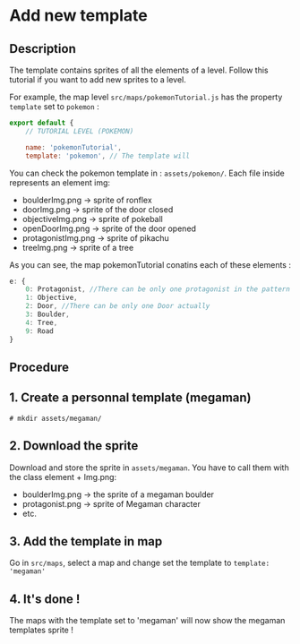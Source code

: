 # Add new template
## Description
The template contains sprites of all the elements of a level. Follow this tutorial if you want to add new sprites to a level.

For example, the map level `src/maps/pokemonTutorial.js` has the property `template` set to `pokemon` :
```javascript
export default {
    // TUTORIAL LEVEL (POKEMON)

    name: 'pokemonTutorial',
    template: 'pokemon', // The template will
```

You can check the pokemon template in : `assets/pokemon/`. Each file inside represents an element img:
- boulderImg.png  -> sprite of ronflex
- doorImg.png -> sprite of the door closed
- objectiveImg.png -> sprite of pokeball 
- openDoorImg.png -> sprite of the door opened
- protagonistImg.png -> sprite of pikachu
- treeImg.png -> sprite of a tree


As you can see, the map pokemonTutorial conatins each of these elements :
```javascript
e: {
    0: Protagonist, //There can be only one protagonist in the pattern
    1: Objective,
    2: Door, //There can be only one Door actually
    3: Boulder,
    4: Tree,
    9: Road
}
```

## Procedure
## 1. Create a personnal template (megaman)
`# mkdir assets/megaman/`

## 2. Download the sprite
Download and store the sprite in `assets/megaman`. You have to call them with the class element + Img.png:
- boulderImg.png -> the sprite of a megaman boulder
- protagonist.png -> sprite of Megaman character
- etc.

## 3. Add the template in map
Go in `src/maps`, select a map and change set the template to `template: 'megaman'`

## 4. It's done !
The maps with the template set to 'megaman' will now show the megaman templates sprite !
